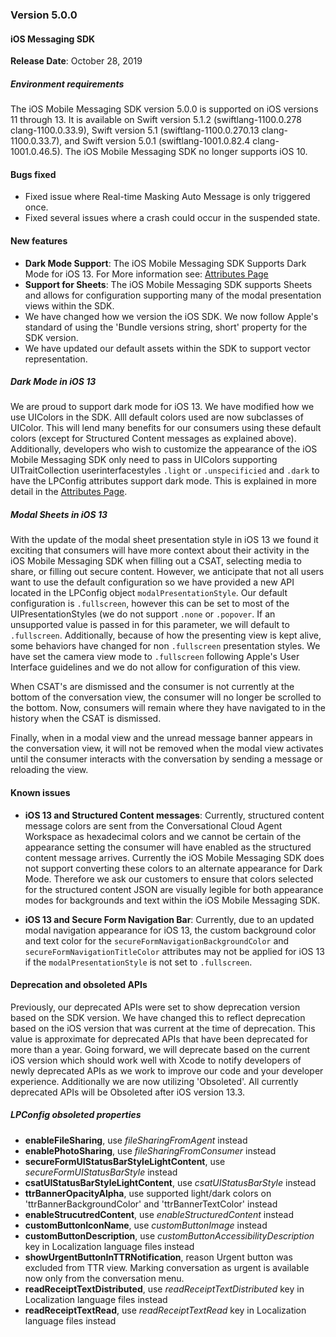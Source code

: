 ### Version 5.0.0
#### iOS Messaging SDK

**Release Date**: October 28, 2019

##### Environment requirements

The iOS Mobile Messaging SDK version 5.0.0 is supported on iOS versions 11 through 13. It is available on Swift version 5.1.2 (swiftlang-1100.0.278 clang-1100.0.33.9), Swift version 5.1 (swiftlang-1100.0.270.13 clang-1100.0.33.7), and Swift version 5.0.1 (swiftlang-1001.0.82.4 clang-1001.0.46.5). The iOS Mobile Messaging SDK no longer supports iOS 10.

#### Bugs fixed

* Fixed issue where Real-time Masking Auto Message is only triggered once.
* Fixed several issues where a crash could occur in the suspended state.

#### New features

* **Dark Mode Support**: The iOS Mobile Messaging SDK Supports Dark Mode for iOS 13.
For More information see: [Attributes Page](mobile-app-messaging-sdk-for-ios-sdk-attributes-branding-and-configurations.html)
* **Support for Sheets**: The iOS Mobile Messaging SDK supports Sheets and allows for configuration supporting many of the modal presentation views within the SDK.
* We have changed how we version the iOS SDK. We now follow Apple's standard of using the 'Bundle versions string, short' property for the SDK version.
* We have updated our default assets within the SDK to support vector representation.

##### Dark Mode in iOS 13
We are proud to support dark mode for iOS 13.  We have modified how we use UIColors in the SDK. Alll default colors used are now subclasses of UIColor.  This will lend many benefits for our consumers using these default colors (except for Structured Content messages as explained above).  Additionally, developers who wish to customize the appearance of the iOS Mobile Messaging SDK only need to pass in UIColors supporting UITraitCollection userinterfacestyles `.light` or `.unspecificied` and `.dark` to have the LPConfig attributes support dark mode. This is explained in more detail in the [Attributes Page](mobile-app-messaging-sdk-for-ios-sdk-attributes-branding-and-configurations.html).

##### Modal Sheets in iOS 13
With the update of the modal sheet presentation style in iOS 13 we found it exciting that consumers will have more context about their activity in the iOS Mobile Messaging SDK when filling out a CSAT, selecting media to share, or filling out secure content.  However, we anticipate that not all users want to use the default configuration so we have provided a new API located in the LPConfig object `modalPresentationStyle`.  Our default configuration is `.fullscreen`,  however this can be set to most of the UIPresentationStyles (we do not support `.none` or `.popover`.  If an unsupported value is passed in for this parameter, we will default to `.fullscreen`.   Additionally, because of how the presenting view is kept alive, some behaviors have changed for non `.fullscreen` presentation styles.  We have set the camera view mode to `.fullscreen` following Apple's User Interface guidelines and we do not allow for configuration of this view.

When CSAT's are dismissed and the consumer is not currently at the bottom of the conversation view, the consumer will no longer be scrolled to the bottom.  Now, consumers will remain where they have navigated to in the history when the CSAT is dismissed.

Finally, when in a modal view and the unread message banner appears in the conversation view, it will not be removed when the modal view activates until the consumer interacts with the conversation by sending a message or reloading the view.

#### Known issues

* **iOS 13 and Structured Content messages**: Currently, structured content message colors are sent from the Conversational Cloud Agent Workspace as hexadecimal colors and we cannot be certain of the appearance setting the consumer will have enabled as the structured content message arrives. Currently the iOS Mobile Messaging SDK does not support converting these colors to an alternate appearance for Dark Mode.  Therefore we ask our customers to ensure that colors selected for the structured content JSON are visually legible for both appearance modes for backgrounds and text within the iOS Mobile Messaging SDK.

* **iOS 13 and Secure Form Navigation Bar**: Currently, due to an updated modal navigation appearance for iOS 13, the custom background color and text color for the `secureFormNavigationBackgroundColor` and `secureFormNavigationTitleColor` attributes may not be applied for iOS 13 if the `modalPresentationStyle` is not set to `.fullscreen`.

#### Deprecation and obsoleted APIs

Previously, our deprecated APIs were set to show deprecation version based on the SDK version.  We have changed this to reflect deprecation based on the iOS version that was current at the time of deprecation.  This value is approximate for deprecated APIs that have been deprecated for more than a year. Going forward, we will deprecate based on the current iOS version which should work well with Xcode to notify developers of newly deprecated APIs as we work to improve our code and your developer experience.  Additionally we are now utilizing 'Obsoleted'.  All currently deprecated APIs will be Obsoleted after iOS version 13.3.

##### LPConfig obsoleted properties

* **enableFileSharing**, use *fileSharingFromAgent* instead
* **enablePhotoSharing**, use *fileSharingFromConsumer* instead
* **secureFormUIStatusBarStyleLightContent**, use *secureFormUIStatusBarStyle* instead
* **csatUIStatusBarStyleLightContent**, use *csatUIStatusBarStyle* instead
* **ttrBannerOpacityAlpha**, use supported light/dark colors on 'ttrBannerBackgroundColor' and 'ttrBannerTextColor' instead
* **enableStrucutredContent**, use *enableStructuredContent* instead
* **customButtonIconName**, use *customButtonImage* instead
* **customButtonDescription**, use *customButtonAccessibilityDescription* key in Localization language files instead
* **showUrgentButtonInTTRNotification**, reason Urgent button was excluded from TTR view. Marking conversation as urgent is available now only from the conversation menu.
* **readReceiptTextDistributed**, use *readReceiptTextDistributed* key in Localization language files instead
* **readReceiptTextRead**, use *readReceiptTextRead* key in Localization language files instead